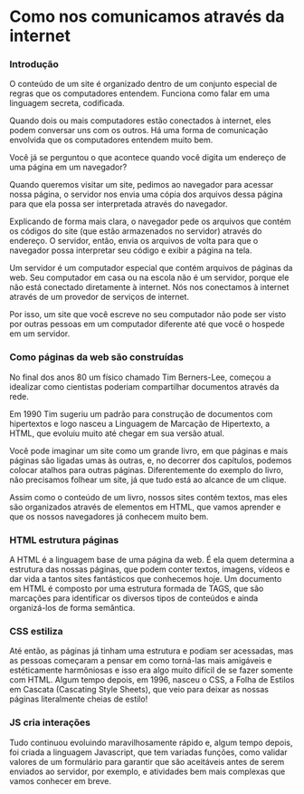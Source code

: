 # Como nos comunicamos através da internet

### Introdução

O conteúdo de um site é organizado dentro de um conjunto especial de regras que os computadores entendem. Funciona como falar em uma linguagem secreta, codificada.

Quando dois ou mais computadores estão conectados à internet, eles podem conversar uns com os outros. Há uma forma de comunicação envolvida que os computadores entendem muito bem.

Você já se perguntou o que acontece quando você digita um endereço de uma página em um navegador?

Quando queremos visitar um site, pedimos ao navegador para acessar nossa página, o servidor nos envia uma cópia dos arquivos dessa página para que ela possa ser interpretada através do navegador.

Explicando de forma mais clara, o navegador pede os arquivos que contém os códigos do site \(que estão armazenados no servidor\) através do endereço. O servidor, então, envia os arquivos de volta para que o navegador possa interpretar seu código e exibir a página na tela.

Um servidor é um computador especial que contém arquivos de páginas da web. Seu computador em casa ou na escola não é um servidor, porque ele não está conectado diretamente à internet. Nós nos conectamos à internet através de um provedor de serviços de internet.

Por isso, um site que você escreve no seu computador não pode ser visto por outras pessoas em um computador diferente até que você o hospede em um servidor.

### Como páginas da web são construídas

No final dos anos 80 um físico chamado Tim Berners-Lee, começou a idealizar como cientistas poderiam compartilhar documentos através da rede.

Em 1990 Tim sugeriu um padrão para construção de documentos com hipertextos e logo nasceu a Linguagem de Marcação de Hipertexto, a HTML, que evoluiu muito até chegar em sua versão atual.

Você pode imaginar um site como um grande livro, em que páginas e mais páginas são ligadas umas às outras, e, no decorrer dos capítulos, podemos colocar atalhos para outras páginas. Diferentemente do exemplo do livro, não precisamos folhear um site, já que tudo está ao alcance de um clique.

Assim como o conteúdo de um livro, nossos sites contém textos, mas eles são organizados através de elementos em HTML, que vamos aprender e que os nossos navegadores já conhecem muito bem.

### HTML estrutura páginas

A HTML é a linguagem base de uma página da web. É ela quem determina a estrutura das nossas páginas, que podem conter textos, imagens, vídeos e dar vida a tantos sites fantásticos que conhecemos hoje. Um documento em HTML é composto por uma estrutura formada de TAGS, que são marcações para identificar os diversos tipos de conteúdos e ainda organizá-los de forma semântica.

### CSS estiliza

Até então, as páginas já tinham uma estrutura e podiam ser acessadas, mas as pessoas começaram a pensar em como torná-las mais amigáveis e estéticamente harmôniosas e isso era algo muito difícil de se fazer somente com HTML. Algum tempo depois, em 1996, nasceu o CSS, a Folha de Estilos em Cascata \(Cascating Style Sheets\), que veio para deixar as nossas páginas literalmente cheias de estilo!

### JS cria interações

Tudo continuou evoluindo maravilhosamente rápido e, algum tempo depois, foi criada a linguagem Javascript, que tem variadas funções, como validar valores de um formulário para garantir que são aceitáveis antes de serem enviados ao servidor, por exemplo, e atividades bem mais complexas que vamos conhecer em breve.


